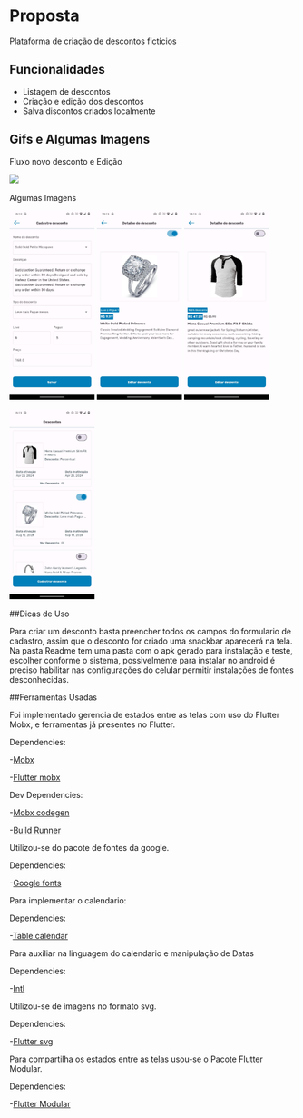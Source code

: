 # Proposta

Plataforma de criação de descontos fictícios 

## Funcionalidades

- Listagem de descontos
- Criação e edição dos descontos
- Salva discontos criados localmente 

## Gifs e Algumas Imagens

Fluxo novo desconto e Edição

<img src='readme/appGif.gif' width='150' >

Algumas Imagens

<img src='readme/images/image (1).jpeg' width='150' >  <img src='readme/images/image (2).jpeg' width='150' > <img src='readme/images/image (3).jpeg' width='150' > 

<img src='readme/images/image (4).jpeg' width='150' > 


##Dicas de Uso

Para criar um desconto basta preencher todos os campos do formulario de cadastro, assim que o desconto for criado uma snackbar aparecerá na tela.
Na pasta Readme tem uma pasta com o apk gerado para instalação e teste, escolher conforme o sistema, possivelmente para instalar no android é preciso habilitar nas configurações do celular permitir instalações de fontes desconhecidas.

##Ferramentas Usadas

Foi implementado gerencia de estados entre as telas com uso do  Flutter Mobx, e ferramentas já presentes no Flutter.

Dependencies:

-[Mobx](https://pub.dev/packages/mobx)

-[Flutter mobx](https://pub.dev/packages/flutter_mobx)

Dev Dependencies:

-[Mobx codegen](https://pub.dev/packages/mobx_codegen)

-[Build Runner](https://pub.dev/packages/build_runner)

Utilizou-se do pacote de fontes da google.

Dependencies:

-[Google fonts](https://pub.dev/packages/google_fonts)

Para implementar o calendario:

Dependencies:

-[Table calendar](https://pub.dev/packages/table_calendar)

Para auxiliar na linguagem do calendario e manipulação de Datas

Dependencies:

-[Intl](https://pub.dev/packages/intl)

Utilizou-se de imagens no formato svg.

Dependencies:

-[Flutter svg](https://pub.dev/packages/flutter_svg)

Para compartilha os estados entre as telas usou-se o Pacote Flutter Modular.

Dependencies:

-[Flutter Modular](https://pub.dev/packages/flutter_modular)

